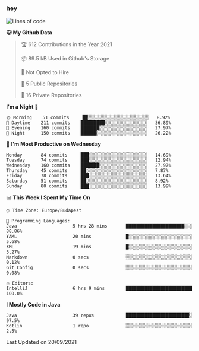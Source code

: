 ### hey

<!--START_SECTION:waka-->
![Lines of code](https://img.shields.io/badge/From%20Hello%20World%20I%27ve%20Written-73812%20lines%20of%20code-blue)

**🐱 My Github Data** 

> 🏆 612 Contributions in the Year 2021
 > 
> 📦 89.5 kB Used in Github's Storage 
 > 
> 🚫 Not Opted to Hire
 > 
> 📜 5 Public Repositories 
 > 
> 🔑 16 Private Repositories  
 > 
**I'm a Night 🦉** 

```text
🌞 Morning    51 commits     ██░░░░░░░░░░░░░░░░░░░░░░░   8.92% 
🌆 Daytime    211 commits    █████████░░░░░░░░░░░░░░░░   36.89% 
🌃 Evening    160 commits    ███████░░░░░░░░░░░░░░░░░░   27.97% 
🌙 Night      150 commits    ██████░░░░░░░░░░░░░░░░░░░   26.22%

```
📅 **I'm Most Productive on Wednesday** 

```text
Monday       84 commits     ███░░░░░░░░░░░░░░░░░░░░░░   14.69% 
Tuesday      74 commits     ███░░░░░░░░░░░░░░░░░░░░░░   12.94% 
Wednesday    160 commits    ███████░░░░░░░░░░░░░░░░░░   27.97% 
Thursday     45 commits     ██░░░░░░░░░░░░░░░░░░░░░░░   7.87% 
Friday       78 commits     ███░░░░░░░░░░░░░░░░░░░░░░   13.64% 
Saturday     51 commits     ██░░░░░░░░░░░░░░░░░░░░░░░   8.92% 
Sunday       80 commits     ███░░░░░░░░░░░░░░░░░░░░░░   13.99%

```


📊 **This Week I Spent My Time On** 

```text
⌚︎ Time Zone: Europe/Budapest

💬 Programming Languages: 
Java                     5 hrs 28 mins       ██████████████████████░░░   88.86% 
YAML                     20 mins             █░░░░░░░░░░░░░░░░░░░░░░░░   5.68% 
XML                      19 mins             █░░░░░░░░░░░░░░░░░░░░░░░░   5.27% 
Markdown                 0 secs              ░░░░░░░░░░░░░░░░░░░░░░░░░   0.12% 
Git Config               0 secs              ░░░░░░░░░░░░░░░░░░░░░░░░░   0.08%

🔥 Editors: 
IntelliJ                 6 hrs 9 mins        █████████████████████████   100.0%

```

**I Mostly Code in Java** 

```text
Java                     39 repos            ████████████████████████░   97.5% 
Kotlin                   1 repo              ░░░░░░░░░░░░░░░░░░░░░░░░░   2.5%

```



 Last Updated on 20/09/2021
<!--END_SECTION:waka-->
